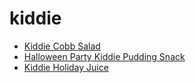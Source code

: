 # kiddie

 * [Kiddie Cobb Salad](../index/k/kiddie-cobb-salad-51188640.json)
 * [Halloween Party Kiddie Pudding Snack](../index/h/halloween-party-kiddie-pudding-snack.json)
 * [Kiddie Holiday Juice](../index/k/kiddie-holiday-juice.json)
